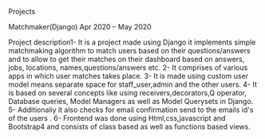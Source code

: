 
Projects

Matchmaker(Django)
Apr 2020 – May 2020

Project description1- It is a project made using Django it implements simple matchmaking algorithm to match users based on their questions/answers and to allow to get their matches on their dashboard based on answers, jobs, locations, names,questions/answers etc.
2- It comprises of various apps in which user matches takes place.
3- It is made using custom user model means separate space for staff_user,admin and the other users.
4- It is based on several concepts like using receivers,decorators,Q operator, Database queries, Model Managers as well as Model Querysets in Django.
5- Additionaliy it also checks for email confirmation send to the emails id's of the users .
6- Frontend was done using Html,css,javascript and Bootstrap4 and consists of class based as well as functions based views.

